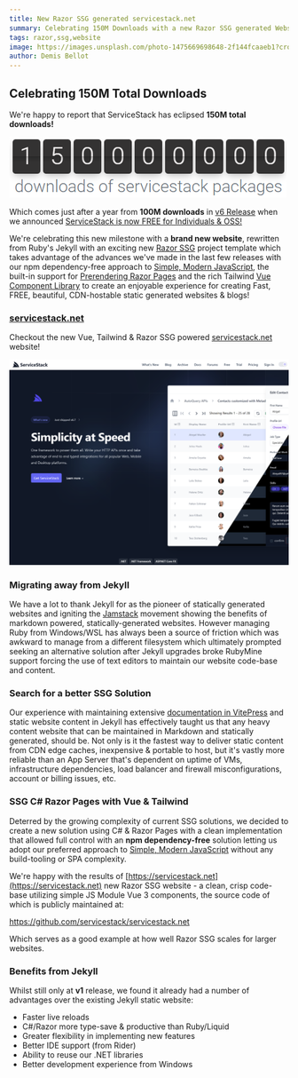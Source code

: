 ```yaml
---
title: New Razor SSG generated servicestack.net
summary: Celebrating 150M Downloads with a new Razor SSG generated Website
tags: razor,ssg,website
image: https://images.unsplash.com/photo-1475669698648-2f144fcaaeb1?crop=entropy&fit=crop&h=1000&w=2000
author: Demis Bellot
---
```


## Celebrating 150M Total Downloads

We're happy to report that ServiceStack has eclipsed **150M total downloads!**

<div class="my-16 flex mx-auto justify-center">
   <a href="https://www.nuget.org/profiles/servicestack"><img class="w-96" src="/img/posts/razor-ssg/150M-downloads.png"></a>
</div>

Which comes just after a year from **100M downloads** in [v6 Release](https://docs.servicestack.net/releases/v6_0) when we announced 
[ServiceStack is now FREE for Individuals & OSS!](https://servicestack.net/free)

We're celebrating this new milestone with a **brand new website**, rewritten from Ruby's Jekyll with an exciting new 
[Razor SSG](https://razor-ssg.web-templates.io) project template which takes advantage of the advances we've made in the last few releases 
with our npm dependency-free approach to [Simple, Modern JavaScript](https://vue-mjs.web-templates.io/posts/javascript), 
the built-in support for
[Prerendering Razor Pages](https://vue-mjs.web-templates.io/posts/prerendering) and the rich Tailwind 
[Vue Component Library](https://docs.servicestack.net/vue/)
to create an enjoyable experience for creating Fast, FREE, beautiful, CDN-hostable static generated websites & blogs!

<div class="not-prose my-16 px-4 sm:px-6">
<div class="text-center"><h3 id="new-website" class="text-4xl sm:text-5xl md:text-6xl tracking-tight font-extrabold text-gray-900">
    <a class="text-indigo-600 hover:text-indigo-600" href="https://servicestack.net">servicestack.net</a>
</h3></div>
<p class="mx-auto mt-5 max-w-prose text-xl text-gray-500">
    Checkout the new Vue, Tailwind & Razor SSG powered <a class="text-indigo-600 hover:text-indigo-600" href="https://servicestack.net">servicestack.net</a> website!
</p>
<div class="my-8">
<a href="https://servicestack.net" class="not-prose max-w-4xl"><div class="block flex justify-center shadow hover:shadow-lg rounded"><img class="" src="/img/whatsnew/v6.8/servicestack.net-home-1440.png"></div></a>
</div></div>

### Migrating away from Jekyll

We have a lot to thank Jekyll for as the pioneer of statically generated websites and igniting the [Jamstack](https://jamstack.org) movement
showing the benefits of markdown powered, statically-generated websites. However managing Ruby from Windows/WSL has always been a source of friction
which was awkward to manage from a different filesystem which ultimately prompted seeking an alternative solution after Jekyll upgrades broke RubyMine
support forcing the use of text editors to maintain our website code-base and content.

### Search for a better SSG Solution

Our experience with maintaining extensive [documentation in VitePress](https://servicestack.net/posts/jekyll-to-vitepress) and static website
content in Jekyll has effectively taught us that any heavy content website that can be maintained in Markdown and statically generated, should be.
Not only is it the fastest way to deliver static content from CDN edge caches, inexpensive & portable to host,
but it's vastly more reliable than an App Server that's dependent on uptime of VMs, infrastructure dependencies, load balancer and firewall misconfigurations,
account or billing issues, etc.

### SSG C# Razor Pages with Vue & Tailwind

Deterred by the growing complexity of current SSG solutions, we decided to create a new solution using C# & Razor Pages
with a clean implementation that allowed full control with an **npm dependency-free** solution letting us adopt our preferred approach to
[Simple, Modern JavaScript](https://vue-mjs.web-templates.io/posts/javascript) without any build-tooling or SPA complexity.

We're happy with the results of [https://servicestack.net](https://servicestack.net) new Razor SSG website -
a clean, crisp code-base utilizing simple JS Module Vue 3 components, the source code of which is publicly maintained at:

<div class="my-8 flex justify-center">
    <a class="text-3xl text-indigo-600 hover:text-indigo-800" href="https://github.com/servicestack/servicestack.net">https://github.com/servicestack/servicestack.net</a>
</div>

Which serves as a good example at how well Razor SSG scales for larger websites.

### Benefits from Jekyll

Whilst still only at **v1** release, we found it already had a number of advantages over the existing Jekyll static website:

- Faster live reloads
- C#/Razor more type-save & productive than Ruby/Liquid
- Greater flexibility in implementing new features
- Better IDE support (from Rider)
- Ability to reuse our .NET libraries
- Better development experience from Windows